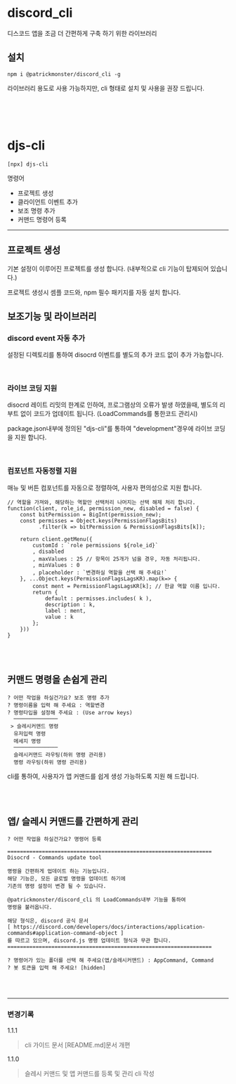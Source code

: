 # discord_cli

디스코드 앱을 조금 더 간편하게 구축 하기 위한 라이브러리


## 설치
```
npm i @patrickmonster/discord_cli -g
```
 라이브러리 용도로 사용 가능하지만, cli 형태로 설치 및 사용을 권장 드립니다.


  <br><br><br>

# djs-cli
```
[npx] djs-cli
```

명령어
 - 프로젝트 생성
 - 클라이언트 이벤트 추가
 - 보조 명령 추가
 - 커맨드 명령어 등록 


---
## 프로젝트 생성
기본 설정이 이루어진 프로젝트를 생성 합니다.
(내부적으로 cli 기능이 탑제되어 있습니다.)

프로젝트 생성시 셈플 코드와, npm 필수 패키지를 자동 설치 합니다.

## 보조기능 및 라이브러리
### discord event 자동 추가

설정된 디렉토리를 통하여 disocrd 이벤트를 별도의 추가 코드 없이
추가 가능합니다.
  
  <br>

### 라이브 코딩 지원
disocrd 레이트 리밋의 한계로 인하여, 프로그램상의 오류가 발생 하였을때,
별도의 리 부트 없이 코드가 업데이트 됩니다. (LoadCommands를 통한코드 관리시)

package.json내부에 정의된 "djs-cli"를 통하여 "development"경우에 라이브 코딩을 지원 합니다.
  
  <br>

### 컴포넌트 자동정렬 지원
매뉴 및 버튼 컴포넌트를 자동으로 정렬하여,
사용자 편의성으로 지원 합니다.
```
// 역할을 가져와, 해당하는 역할만 선택처리 나머지는 선택 해제 처리 합니다.
function(client, role_id, permission_new, disabled = false) {
    const bitPermission = BigInt(permission_new);
    const permisses = Object.keys(PermissionFlagsBits)
          .filter(k => bitPermission & PermissionFlagsBits[k]);
    
    return client.getMenu({
        customId : `role permissions ${role_id}`
        , disabled
        , maxValues : 25 // 항목이 25개가 넘을 경우, 자동 처리됩니다.
        , minValues : 0
        , placeholder : `변경하실 역할을 선택 해 주세요!`
    }, ...Object.keys(PermissionFlagsLagsKR).map(k=> {
        const ment = PermissionFlagsLagsKR[k]; // 한글 역할 이름 입니다.
        return {
            default : permisses.includes( k ),
            description : k,
            label : ment,
            value : k
        };
    }))
}

```
<br><br>
## 커맨드 명령을 손쉽게 관리
```
? 어떤 작업을 하실건가요? 보조 명령 추가
? 명령이름을 입력 해 주세요 : 역할변경
? 명령타입을 설정해 주세요 : (Use arrow keys)
  ──────────────
 > 슬레시커맨드 명령
  유저입력 명령
  메세지 명령
  ──────────────
  슬레시커맨드 라우팅(하위 명령 관리용)
  명령 라우팅(하위 명령 관리용)
```
cli를 통하여, 사용자가 앱 커맨드를 쉽게 생성 가능하도록 지원 해 드립니다.

<br><br>
## 앱/ 슬레시 커맨드를 간편하게 관리
```
? 어떤 작업을 하실건가요? 명령어 등록

=================================================================
Disocrd - Commands update tool

명령을 간편하게 업데이트 하는 기능입니다.
해당 기능은, 모든 글로벌 명령을 업데이트 하기에
기존의 명령 설정이 변경 될 수 있습니다.

@patrickmonster/discord_cli 의 LoadCommands내부 기능을 통하여
명령을 불러옵니다.

해당 형식은, discord 공식 문서
[ https://discord.com/developers/docs/interactions/application-commands#application-command-object ]
를 따르고 있으며, discord.js 명령 업데이트 형식과 무관 합니다.
=================================================================

? 명령어가 있는 폴더를 선택 해 주세요(앱/슬레시커맨드) : AppCommand, Command
? 봇 토큰을 입력 해 주세요! [hidden]
```
<br><br>

---
### 변경기록

1.1.1
> cli 가이드 문서 [README.md]문서 개편
> 


1.1.0
> 슬레시 커맨드 및 앱 커맨드를 등록 및 관리 cli 작성
